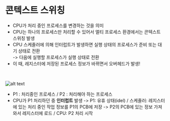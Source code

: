 # 콘텍스트 스위칭
- CPU가 처리 중인 프로세스를 변경하는 것을 의미
- CPU는 하나의 프로세스만 처리할 수 있어서 멀티 프로세스 환경에서는 콘텍스트 스위칭 발생
- CPU 스케줄러에 의해 인터럽트가 발생하면 실행 상태의 프로세스가 준비 또는 대기 상태로 전환<br> 
-> 다음에 실행할 프로세스가 실행 상태로 전환
- 이 때, 레지스터에 저장된 프로세스 정보가 바뀌면서 오버헤드가 발생!

<br>

![alt text](https://thebook.io/img/080367/031_2.jpg)
- P1 : 처리중인 프로세스 / P2 : 처리해야 하는 프로세스
- CPU가 P1 처리하던 중 <b>인터럽트</b> 발생
-> P1: 유휴 상태(idel) / 스케줄러: 레지스터에 있는 처리 중인 작업 정보를 P1의 PCB에 저장
-> P2의 PCB에 있는 정보 가져와서 레지스터에 로드 / CPU: P2 처리 시작